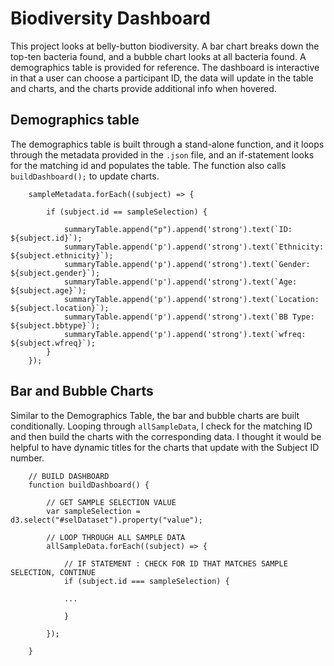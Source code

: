 # Biodiversity Dashboard

This project looks at belly-button biodiversity. A bar chart breaks down the top-ten bacteria found, and a bubble chart looks at all bacteria found. A demographics table is provided for reference. The dashboard is interactive in that a user can choose a participant ID, the data will update in the table and charts, and the charts provide additional info when hovered.

## Demographics table

The demographics table is built through a stand-alone function, and it loops through the metadata provided in the `.json` file, and an if-statement looks for the matching id and populates the table. The function also calls `buildDashboard();` to update charts.

        sampleMetadata.forEach((subject) => { 

            if (subject.id == sampleSelection) {

                summaryTable.append("p").append('strong').text(`ID: ${subject.id}`);
                summaryTable.append('p').append('strong').text(`Ethnicity: ${subject.ethnicity}`);
                summaryTable.append('p').append('strong').text(`Gender: ${subject.gender}`);
                summaryTable.append('p').append('strong').text(`Age: ${subject.age}`);
                summaryTable.append('p').append('strong').text(`Location: ${subject.location}`);
                summaryTable.append('p').append('strong').text(`BB Type: ${subject.bbtype}`);
                summaryTable.append('p').append('strong').text(`wfreq: ${subject.wfreq}`);
            }
        });

## Bar and Bubble Charts 

Similar to the Demographics Table, the bar and bubble charts are built conditionally. Looping through `allSampleData`, I check for the matching ID and then build the charts with the corresponding data. I thought it would be helpful to have dynamic titles for the charts that update with the Subject ID number. 

        // BUILD DASHBOARD
        function buildDashboard() {

            // GET SAMPLE SELECTION VALUE
            var sampleSelection = d3.select("#selDataset").property("value");

            // LOOP THROUGH ALL SAMPLE DATA
            allSampleData.forEach((subject) => {

                // IF STATEMENT : CHECK FOR ID THAT MATCHES SAMPLE SELECTION, CONTINUE
                if (subject.id === sampleSelection) {

                ...

                }

            });        

        }